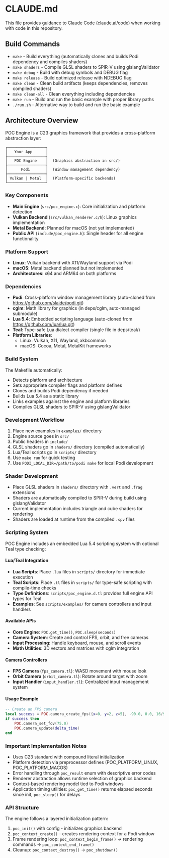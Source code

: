 # CLAUDE.md

This file provides guidance to Claude Code (claude.ai/code) when working with code in this repository.

## Build Commands

- `make` - Build everything (automatically clones and builds Podi dependency and compiles shaders)
- `make shaders` - Compile GLSL shaders to SPIR-V using glslangValidator
- `make debug` - Build with debug symbols and DEBUG flag
- `make release` - Build optimized release with NDEBUG flag
- `make clean` - Clean build artifacts (keeps dependencies, removes compiled shaders)
- `make clean-all` - Clean everything including dependencies
- `make run` - Build and run the basic example with proper library paths
- `./run.sh` - Alternative way to build and run the basic example

## Architecture Overview

POC Engine is a C23 graphics framework that provides a cross-platform abstraction layer:

```
┌─────────────────┐
│   Your App      │
├─────────────────┤
│   POC Engine    │  (Graphics abstraction in src/)
├─────────────────┤
│      Podi       │  (Window management dependency)
├─────────────────┤
│ Vulkan | Metal  │  (Platform-specific backends)
└─────────────────┘
```

### Key Components

- **Main Engine** (`src/poc_engine.c`): Core initialization and platform detection
- **Vulkan Backend** (`src/vulkan_renderer.c/h`): Linux graphics implementation
- **Metal Backend**: Planned for macOS (not yet implemented)
- **Public API** (`include/poc_engine.h`): Single header for all engine functionality

### Platform Support

- **Linux**: Vulkan backend with X11/Wayland support via Podi
- **macOS**: Metal backend planned but not implemented
- **Architectures**: x64 and ARM64 on both platforms

### Dependencies

- **Podi**: Cross-platform window management library (auto-cloned from https://github.com/slaide/podi.git)
- **cglm**: Math library for graphics (in deps/cglm, auto-managed submodule)
- **Lua 5.4**: Embedded scripting language (auto-cloned from https://github.com/lua/lua.git)
- **Teal**: Type-safe Lua dialect compiler (single file in deps/teal/)
- **Platform Libraries**:
  - Linux: Vulkan, X11, Wayland, xkbcommon
  - macOS: Cocoa, Metal, MetalKit frameworks

### Build System

The Makefile automatically:
- Detects platform and architecture
- Sets appropriate compiler flags and platform defines
- Clones and builds Podi dependency if needed
- Builds Lua 5.4 as a static library
- Links examples against the engine and platform libraries
- Compiles GLSL shaders to SPIR-V using glslangValidator

### Development Workflow

1. Place new examples in `examples/` directory
2. Engine source goes in `src/`
3. Public headers in `include/`
4. GLSL shaders go in `shaders/` directory (compiled automatically)
5. Lua/Teal scripts go in `scripts/` directory
6. Use `make run` for quick testing
7. Use `PODI_LOCAL_DIR=/path/to/podi make` for local Podi development

### Shader Development

- Place GLSL shaders in `shaders/` directory with `.vert` and `.frag` extensions
- Shaders are automatically compiled to SPIR-V during build using glslangValidator
- Current implementation includes triangle and cube shaders for rendering
- Shaders are loaded at runtime from the compiled `.spv` files

### Scripting System

POC Engine includes an embedded Lua 5.4 scripting system with optional Teal type checking:

#### Lua/Teal Integration
- **Lua Scripts**: Place `.lua` files in `scripts/` directory for immediate execution
- **Teal Scripts**: Place `.tl` files in `scripts/` for type-safe scripting with compile-time checks
- **Type Definitions**: `scripts/poc_engine.d.tl` provides full engine API types for Teal
- **Examples**: See `scripts/examples/` for camera controllers and input handlers

#### Available APIs
- **Core Engine**: `POC.get_time()`, `POC.sleep(seconds)`
- **Camera System**: Create and control FPS, orbit, and free cameras
- **Input Processing**: Handle keyboard, mouse, and scroll events
- **Math Utilities**: 3D vectors and matrices with cglm integration

#### Camera Controllers
- **FPS Camera** (`fps_camera.tl`): WASD movement with mouse look
- **Orbit Camera** (`orbit_camera.tl`): Rotate around target with zoom
- **Input Handler** (`input_handler.tl`): Centralized input management system

#### Usage Example
```lua
-- Create an FPS camera
local success = POC.camera_create_fps({x=0, y=2, z=5}, -90.0, 0.0, 16/9)
if success then
    POC.camera_set_fov(75.0)
    POC.camera_update(delta_time)
end
```

### Important Implementation Notes

- Uses C23 standard with compound literal initialization
- Platform detection via preprocessor defines (POC_PLATFORM_LINUX, POC_PLATFORM_MACOS)
- Error handling through `poc_result` enum with descriptive error codes
- Renderer abstraction allows runtime selection of graphics backend
- Context-based rendering model tied to Podi windows
- Application timing utilities: `poc_get_time()` returns elapsed seconds since init, `poc_sleep()` for delays

### API Structure

The engine follows a layered initialization pattern:
1. `poc_init()` with config - initializes graphics backend
2. `poc_context_create()` - creates rendering context for a Podi window
3. Frame rendering loop: `poc_context_begin_frame()` → rendering commands → `poc_context_end_frame()`
4. Cleanup: `poc_context_destroy()` → `poc_shutdown()`